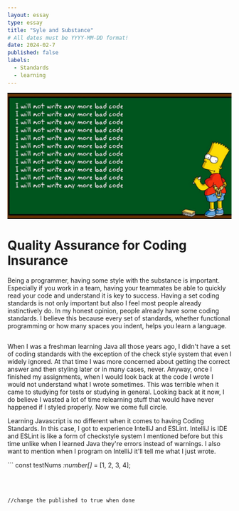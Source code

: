 ```yaml
---
layout: essay
type: essay
title: "Syle and Substance"
# All dates must be YYYY-MM-DD format!
date: 2024-02-7
published: false
labels:
  - Standards
  - learning
---
```


<img class="rounded float-start pe-4" src="../img/bartCode.png">

<h1>Quality Assurance for Coding Insurance</h1>

  <p>Being a programmer, having some style with the substance is important. Especially if you work in a team, having your teammates be able to quickly read your code and understand it is key to success. Having a set coding standards is not only important but also I feel most people already instinctively do. In my honest opinion, people already have some coding standards. I believe this because every set of standards, whether functional programming or how many spaces you indent, helps you learn a language.</p>

  <h2></h2>
  <p>When I was a freshman learning Java all those years ago, I didn't have a set of coding standards with the exception of the check style system that even I widely ignored. At that time I was more concerned about getting the correct answer and then styling later or in many cases, never. Anyway, once I finished my assignments, when I would look back at the code I wrote I would not understand what I wrote sometimes. This was terrible when it came to studying for tests or studying in general. Looking back at it now, I do believe I wasted a lot of time relearning stuff that would have never happened if I styled properly. Now we come full circle.</p>
  
  <p>Learning Javascript is no different when it comes to having Coding Standards. In this case, I got to experience IntelliJ and ESLint. IntelliJ is IDE and ESLint is like a form of checkstyle system I mentioned before but this time unlike when I learned Java they're errors instead of warnings. I also want to mention when I program on IntelliJ it'll tell me what I just wrote. </p>
```
const testNums <i>:number[]</i> =  [1, 2, 3, 4]; 

``` 



//change the published to true when done
